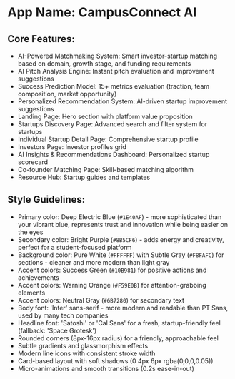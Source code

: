 # **App Name**: CampusConnect AI

## Core Features:

- AI-Powered Matchmaking System: Smart investor-startup matching based on domain, growth stage, and funding requirements
- AI Pitch Analysis Engine: Instant pitch evaluation and improvement suggestions
- Success Prediction Model: 15+ metrics evaluation (traction, team composition, market opportunity)
- Personalized Recommendation System: AI-driven startup improvement suggestions
- Landing Page: Hero section with platform value proposition
- Startups Discovery Page: Advanced search and filter system for startups
- Individual Startup Detail Page: Comprehensive startup profile
- Investors Page: Investor profiles grid
- AI Insights & Recommendations Dashboard: Personalized startup scorecard
- Co-founder Matching Page: Skill-based matching algorithm
- Resource Hub: Startup guides and templates

## Style Guidelines:

- Primary color: Deep Electric Blue (`#1E40AF`) - more sophisticated than your vibrant blue, represents trust and innovation while being easier on the eyes
- Secondary color: Bright Purple (`#8B5CF6`) - adds energy and creativity, perfect for a student-focused platform
- Background color: Pure White (`#FFFFFF`) with Subtle Gray (`#F8FAFC`) for sections - cleaner and more modern than light gray
- Accent colors: Success Green (`#10B981`) for positive actions and achievements
- Accent colors: Warning Orange (`#F59E0B`) for attention-grabbing elements
- Accent colors: Neutral Gray (`#6B7280`) for secondary text
- Body font: 'Inter' sans-serif - more modern and readable than PT Sans, used by many tech companies
- Headline font: 'Satoshi' or 'Cal Sans' for a fresh, startup-friendly feel (fallback: 'Space Grotesk')
- Rounded corners (8px-16px radius) for a friendly, approachable feel
- Subtle gradients and glassmorphism effects
- Modern line icons with consistent stroke width
- Card-based layout with soft shadows (0 4px 6px rgba(0,0,0,0.05))
- Micro-animations and smooth transitions (0.2s ease-in-out)